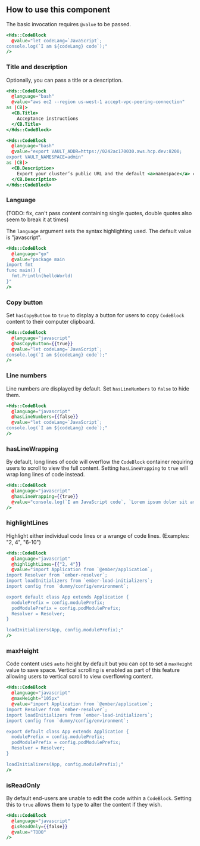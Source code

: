 ## How to use this component

The basic invocation requires `@value` to be passed.

```handlebars
<Hds::CodeBlock
  @value="let codeLang=`JavaScript`;
console.log(`I am ${codeLang} code`);"
/>
```

### Title and description

Optionally, you can pass a title or a description.

```handlebars
<Hds::CodeBlock
  @language="bash"
  @value="aws ec2 --region us-west-1 accept-vpc-peering-connection"
as |CB|>
  <CB.Title>
    Acceptance instructions
  </CB.Title>
</Hds::CodeBlock>
```

```handlebars
<Hds::CodeBlock
  @language="bash"
  @value="export VAULT_ADDR=https://0242ac170030.aws.hcp.dev:8200;
export VAULT_NAMESPACE=admin"
as |CB|>
  <CB.Description>
    Export your cluster’s public URL and the default <a>namespace</a> called admin.
  </CB.Description>
</Hds::CodeBlock>
```

### Language

(TODO: fix, can't pass content containing single quotes, double quotes also seem to break it at times)

The `language` argument sets the syntax highlighting used. The default value is "javascript".


```handlebars
<Hds::CodeBlock
  @language="go"
  @value="package main
import fmt
func main() {
  fmt.Println(helloWorld)
}"
/>
``` 


### Copy button

Set `hasCopyButton` to `true` to display a button for users to copy `CodeBlock` content to their computer clipboard.

```handlebars
<Hds::CodeBlock
  @language="javascript"
  @hasCopyButton={{true}}
  @value="let codeLang=`JavaScript`;
console.log(`I am ${codeLang} code`);"
/>
```

### Line numbers

Line numbers are displayed by default. Set `hasLineNumbers` to `false` to hide them.

```handlebars
<Hds::CodeBlock
  @language="javascript"
  @hasLineNumbers={{false}}
  @value="let codeLang=`JavaScript`;
console.log(`I am ${codeLang} code`);"
/>
```

### hasLineWrapping

By default, long lines of code will overflow the `CodeBlock` container requiring users to scroll to view the full content. Setting `hasLineWrapping` to `true` will wrap long lines of code instead.

```handlebars
<Hds::CodeBlock
  @language="javascript"
  @hasLineWrapping={{true}}
  @value="console.log(`I am JavaScript code`, `Lorem ipsum dolor sit amet, consectetur adipiscing elit, sed do eiusmod tempor incididunt ut labore et dolore magna aliqua. Ut enim ad minim veniam`);"
/>
```

### highlightLines

Highlight either individual code lines or a wrange of code lines. (Examples: "2, 4", "6-10")

```handlebars
<Hds::CodeBlock
  @language="javascript"
  @highlightLines={{"2, 4"}}
  @value="import Application from `@ember/application`;
import Resolver from `ember-resolver`;
import loadInitializers from `ember-load-initializers`;
import config from `dummy/config/environment`;

export default class App extends Application {
  modulePrefix = config.modulePrefix;
  podModulePrefix = config.podModulePrefix;
  Resolver = Resolver;
}

loadInitializers(App, config.modulePrefix);"
/>
```

### maxHeight

Code content uses `auto` height by default but you can opt to set a `maxHeight` value to save space. Vertical scrolling is enabled as part of this feature allowing users to vertical scroll to view overflowing content.

```handlebars
<Hds::CodeBlock
  @language="javascript"
  @maxHeight="105px"
  @value="import Application from `@ember/application`;
import Resolver from `ember-resolver`;
import loadInitializers from `ember-load-initializers`;
import config from `dummy/config/environment`;

export default class App extends Application {
  modulePrefix = config.modulePrefix;
  podModulePrefix = config.podModulePrefix;
  Resolver = Resolver;
}

loadInitializers(App, config.modulePrefix);"
/>
```

### isReadOnly

By default end-users are unable to edit the code within a `CodeBlock`. Setting this to `true` allows them to type to alter the content if they wish.

```handlebars
<Hds::CodeBlock
  @language="javascript"
  @isReadOnly={{false}}
  @value="TODO"
/>
```
